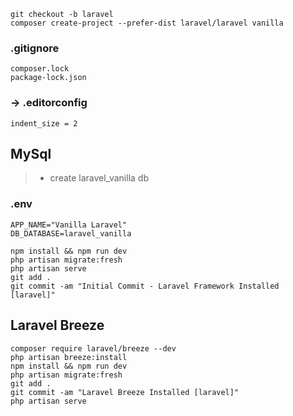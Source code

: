 ```
git checkout -b laravel
composer create-project --prefer-dist laravel/laravel vanilla
```
### .gitignore
```
composer.lock
package-lock.json
```
### -> .editorconfig
```
indent_size = 2
```
## MySql
> - create laravel_vanilla db
### .env
```
APP_NAME="Vanilla Laravel"
DB_DATABASE=laravel_vanilla
```
```
npm install && npm run dev
php artisan migrate:fresh
php artisan serve
git add .
git commit -am "Initial Commit - Laravel Framework Installed [laravel]"
```
## Laravel Breeze
```
composer require laravel/breeze --dev
php artisan breeze:install
npm install && npm run dev
php artisan migrate:fresh
git add .
git commit -am "Laravel Breeze Installed [laravel]"
php artisan serve
```